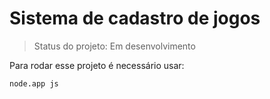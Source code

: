 <h1>Sistema de cadastro de jogos</h1>

>Status do projeto: Em desenvolvimento 

Para rodar esse projeto é necessário usar:

```
node.app js

```
